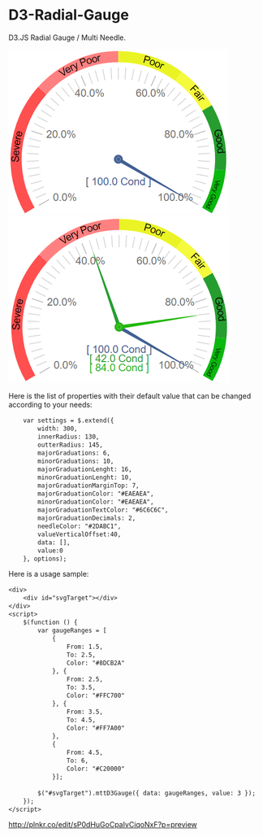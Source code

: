 D3-Radial-Gauge
===============

D3.JS Radial Gauge / Multi Needle.

![alt tag](https://raw.githubusercontent.com/NickersWeb/D3-Radial-Gauge/master/SingleGauge.png)
![alt tag](https://raw.githubusercontent.com/NickersWeb/D3-Radial-Gauge/master/MultiGauge.png)

Here is the list of properties with their default value that can be changed according to your needs:

        var settings = $.extend({
            width: 300,
            innerRadius: 130,
            outterRadius: 145,
            majorGraduations: 6,
            minorGraduations: 10,
            majorGraduationLenght: 16,
            minorGraduationLenght: 10,
            majorGraduationMarginTop: 7,
            majorGraduationColor: "#EAEAEA",
            minorGraduationColor: "#EAEAEA",
            majorGraduationTextColor: "#6C6C6C",
            majorGraduationDecimals: 2,
            needleColor: "#2DABC1",
            valueVerticalOffset:40,
            data: [],
            value:0
        }, options);
 
Here is a usage sample:

    <div>
        <div id="svgTarget"></div>
    </div>
    <script>
        $(function () {
            var gaugeRanges = [
                {
                    From: 1.5,
                    To: 2.5,
                    Color: "#8DCB2A"
                }, {
                    From: 2.5,
                    To: 3.5,
                    Color: "#FFC700"
                }, {
                    From: 3.5,
                    To: 4.5,
                    Color: "#FF7A00"
                },
                {
                    From: 4.5,
                    To: 6,
                    Color: "#C20000"
                }];

            $("#svgTarget").mttD3Gauge({ data: gaugeRanges, value: 3 });
        });
    </script>

http://plnkr.co/edit/sP0dHuGoCpaIvCiqoNxF?p=preview
